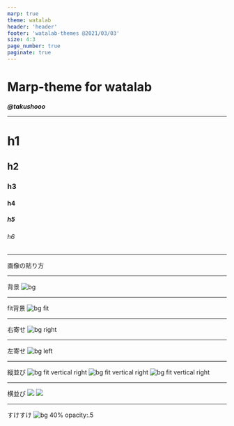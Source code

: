 ```yaml
---
marp: true
theme: watalab
header: 'header'
footer: 'watalab-themes @2021/03/03'
size: 4:3
page_number: true
paginate: true
---
```


<style>
section::after {
  color: black;
}
</style>

<!--
class: title
-->


# Marp-theme for watalab

***@takushooo***

---
<!--
class: slides
-->

# h1
## h2
### h3
#### h4
##### h5
###### h6

---
<!--
_class: slides_center
footer: https://placehold.jp/400x400.png
-->
画像の貼り方

---
<!--
bgで画像を背景に設定
-->
背景
![bg](./marp-themes/pic/icon.jpg)

---
<!--
bgで画像を背景に設定し、fitで画像のサイズを自動調整
-->
fit背景
![bg fit](./marp-themes/pic/icon.jpg)

---
<!--
rightで右寄せ
-->
右寄せ
![bg right](./marp-themes/pic/icon.jpg)

---
<!--
leftで左寄せ
-->
左寄せ
![bg left](./marp-themes/pic/icon.jpg)

---
<!--
画像を縦に並べる
-->
縦並び
![bg fit vertical right](./marp-themes/pic/icon.jpg)
![bg fit vertical right](./marp-themes/pic/icon.jpg)
![bg fit vertical right](./marp-themes/pic/icon.jpg)

---
<!--
画像を横に2枚並べたい時
-->
横並び
![](./marp-themes/pic/icon.jpg) ![](./marp-themes/pic/icon.jpg)

---
<!--
画像のサイズを%で指定。透明度も設定
-->
すけすけ
![bg 40% opacity:.5](./marp-themes/pic/icon.jpg)
